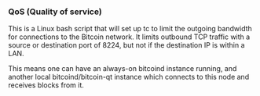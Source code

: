 ### QoS (Quality of service) ###

This is a Linux bash script that will set up tc to limit the outgoing bandwidth for connections to the Bitcoin network. It limits outbound TCP traffic with a source or destination port of 8224, but not if the destination IP is within a LAN.

This means one can have an always-on bitcoind instance running, and another local bitcoind/bitcoin-qt instance which connects to this node and receives blocks from it.
